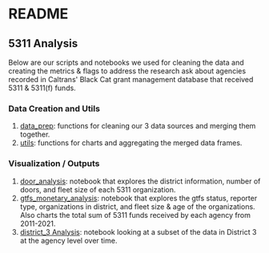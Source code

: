 # README

## 5311 Analysis

Below are our scripts and notebooks we used for cleaning the data and creating the metrics & flags to address the research ask about agencies recorded in Caltrans' Black Cat grant management database that received 5311 & 5311(f) funds. 

### Data Creation and Utils
1. [data_prep](./data_prep.py): functions for cleaning our 3 data sources and merging them together. 
2. [utils](./_utils.py): functions for charts and aggregating the merged data frames. 

### Visualization / Outputs

1. [door_analysis](./door_analysis.ipynb): notebook that explores the district information, number of doors, and fleet size of each 5311 organization. 
2. [gtfs_monetary_analysis](./gtfs_monetary_analysis.ipynb): notebook that explores the gtfs status, reporter type, organizations in district, and fleet size & age of the organizations. Also charts the total sum of 5311 funds received by each agency from 2011-2021.
3. [district_3 Analysis](./district_3.ipynb): notebook looking at a subset of the data in District 3 at the agency level over time.